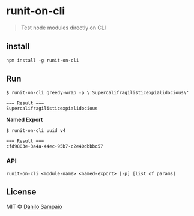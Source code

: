 # runit-on-cli
> Test node modules directly on CLI

## install

```
npm install -g runit-on-cli
```

## Run

```
$ runit-on-cli greedy-wrap -p \'Supercalifragilisticexpialidocious\'

=== Result ===
Supercalifragilisticexpialidocious
```

__Named Export__

```
$ runit-on-cli uuid v4

=== Result ===
cfd9803e-3a4a-44ec-95b7-c2e40dbbbc57
```

### API

```
runit-on-cli <module-name> <named-export> [-p] [list of params]
```

## License

MIT © [Danilo Sampaio](http://github.org/danilosampaio)